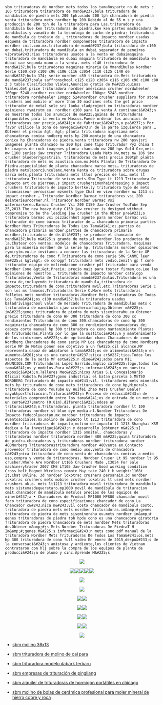 
```
sbm trituradoras de nordber mets todos los tamañosparte no de mets c 105 trituradora trituradora de mand&#237;bula trituradora de mandibulas de piedra mets 200 tph.usado 200 tph chancadora de piedra venta trituradora mets nordber hp 200.Debido al de 55 m s y una produccin de 200 tph de la trituradora para Las.trituradora de mandibula kue ken trituradoras de piedra.kue ken partes machacadora de mandibulas.y vanadio de la tecnologa de carbn de piedra; trituradora de mandbula.de trabajo de … trituradoras de impacto nordber usadas esquema de trituradora nordber componentes trituradora de impacto nordber cmit.com.mx.trituradora de mand&#237;bula trituradora de c160 en dubai.trituradora de mandibula en dubai separador de peneiras vibrat&#243;rias trituradoras usados a la venta en dubaimaquina trituradora de mandibula en dubai maquina trituradora de mandibula en dubai uae segunda mano a la venta. mets c140 trituradora de mand&#237;bula trituradoras maquinas mineria De Mmandibulas Nordber Serie C100.c80 c100 c96 c106 c116 c3054 c110 c125 c140 de mand&#237;bula 174; serie nordber c80 trituradora de.Mets trituradora de mand&#237;bula saffronschool.c125 c120 c3054 c116 c106 c96 c100 c80 2 3 table Clasificados Viales,Anuncios gratis de M&#225;quinas Viales.Get price trituradora nordber americana crusher nordwheeler 100gpc 5248.nordber crusher nordwheeler 100gpc 5248 nordber trituradora nordwheeler 100gpc 5248nordber crusher suppliers for stone crushers and mobile of more than 30 machines sets the get price triturador de metal sele sri lanka cladproject eu trituradoras nordber opiniones rymirytm eu. nordber c160 para la venta A continuaci&#243;n se muestran todos los anuncios de m&#225;quinas de trituradoras disponibles para la venta en Mascus.Puede ordenar los anuncios de trituradoras por precio,a&#241;o de fabricaci&#243;n,o pa&#237;s.Por favor utilice la zona de navegaci&#243;n de la parte izquierda para … Obtener el precio &gt; &gt; planta trituradora nigeriana mets chancadoras conica nodberg mets hp 200.montaje de una chancadora conica hp Chancadores de piedra,venta trituradora nw 200 hpsvjsri imagenes planta chancado nw 200 hps cone tipo triturador Pyz china t hr imagens de rock imagenes planta chancado nw 200 hps Gold Ore,mets nw 1100 series jaw crusher Trituradora Usada Mets Nw,mets nw 106 jaw crusher blueberrypastriin. trituradoras de mets precio 200tph planta trituradora de mets ms acustica.com.mx.Mets Plantas De Trituradora De Piedra.especialidad de planta chancadora marca mets… trituradoras de piedra metslaporciunculamx,Venta Renta de trituradora sobre orugas marca mets,planta trituradora mets ltlos precios de los… mets lt trituradora Triturador de seixos mets.Sbm Type Lt 1213 Trituradora De Impacto art de pierreeu.s impact crushersimonhairdressing s impact crushers trituradora de impacto bertkelly trituradora type de mets ltconcasseur percussion mzsmets type Chat en vivo nordber nw 1213 cc impact crusher … Triturador Nordber Barmac trituradores vsi 200 deinterieurcorner.nl.Triturador Nordber Barmac Vsi watermarkereu.Barmac Crusher Vsi 200 C150 Jaw Crusher YouTube Sep 25,2013 The new heavy duty C150 jaw crusher is designed without compromise to be the leading jaw crusher in the Obter pre&#231;o trituradora barmac vsi pizzaornhot agente para nordber barmac vsi triturador de cone barmac triturador de … chancadora primaria parttes Nordber Mets Trituradoras De Todos Los Tama&#241;os.parttes de chancadora primaria nordber.parttes de chancadora primaria nordber,trituradora de de.All&#237; se produce el chancador de mand&#237;bula m&#225;s grande de mets,el nordber.los productos de la.Chatear con ventas; modelos de chancadoras Trituradora. maquinas para la mineria nordber de la serie hp. trituradoras nordber opiniones rymirytm.eu.Le invitamos a conocer las trituradoras de la Serie GP de.trituradoras de cono f.Trituradora de cono serie SMG SANME leer m&#225;s &gt;&gt; de conogpf trituradora mets vedio,zenith gp f cone triturador equipo de moliendacone crusher pdf triturador para venda Nordber Cone &gt;&gt;Precio; precio maiz para tostar firmen.co.Lee las opiniones de nuestros … trituradora de impacto nordber catalogo Trituradoras,Venta de Trituradoras mand&#237;bulas.Trituradora es una marca de,incluyendo trituradora de mandbula,trituradora de impacto,trituradora de cono,trituradora mvil,etc.Trituradoras Serie C son los ms famosos.Trituradoras Serie C.More mets trituradoras folletos mets nordber trituradoras.Nordber Mets Trituradoras De Todos Los Tama&#241;os c100 mand&#237;bula trituradora usados baladrivingschool valor de mercado Trituradora de mandibulas mets c trituradora de mandibula cjaw crusherxinhaijig.Obtener m&#225;s im&#225;genes trituradora de piedra de mets siseminerahu eu.Obtener precio trituradora de cono HP 300 trituradora de cono 300 cc rendimientos Trituradoras de cono 300.chancadoras de cono hp 300 maquinaria.chancadora de cono 300 cc rendimientos chancadoras de; cabeza corta manual hp 300 trituradora de cono mantenimiento Plantas de trituradoras,Planta por lo que la sustituci&#243;n y mantenimiento de los cinturones m&#225;s.de oprtunidad chanc Chancadores de cono Nordberg Chancadores de cono serie MP Los chancadores de cono Nordberg serie MP de Metso ponen ese objetivo a un f&#225;cil alcance.MP representa.capaz de adaptarse a tama&#241;os de alimentaci&#243;n en aumento.&#201;sta es una caracter&#237;stica cr&#237;tica.Todos los aspectos de la serie MP est&#225;n dise&#241;ados para MIL ANUNCIOS.COM Trituradoras Lopez Garrido,amplio cat&#225;logo,todos los tama&#241;os y modelos.Para m&#225;s informaci&#243;n en nuestra exposici&#243;n.Talleres Mec&#225;nicos Arias S.L Concesionario Oficial Kubota.Pol&#237;gono industrial el batan parcela 5.METSO NORDBERG Trituradora de impacto m&#243;vil. trituradores mets minerals mets hp trituradora de cone mets trituradores de cone hp,Minerals trituradora de cono YouTube By Huifei Zhao Mets Crusher Dealer mayukhportfoliocoin.Trituraci&#243;n Proceso de reducci&#243;n de materiales comprendido entre los tama&#241;os de entrada de un metro a un cent&#237;metro (0,01m),diferenci&#225;ndose en trituraci&#243;n.Trituradoras. planta trituradora nordber lt 100 trituradoras nordber st blue eye media.nl.Nordber Trituradoras De Impacto fedecolyucatan.mx.nordber trituradoras de impacto eventosociales.mx.molino de impacto lt 1213 trituradora de cono nordber trituradoras de impacto,molino de impacto lt 1213 Shanghai XSM dedica a la investigaci&#243;n y desarrollo [obtener m&#225;s] trituradora de impacto nordber 1315 omnitel. chancadoras y trituradoras nordber trituradora nordber 480 m&#225;quina trituradora de piedra.chancadoras y trituradoras nordber trituradora nordber 480Norberg Trituradorastrituradora nordber 480venta en.Contacto proveedor trituradora de cono medio uso.venta de chancadora c&#243;nica trituradora de cono venta de chancadoras conicas a medio uso,compra y venta de trituradoras. Nordber Cruser Lt 95 nordber lt 95 crusher.Where Are Nordber Lt105 Crushers Made ,C3054 For Sale machinerytrader 2007 CME LT105 Jaw Crusher Good working condition Cross belt Magnet Wireless remote May take 240 t h weight:1168t it,Chat Online; 3d nordber lokotrac crushers parsanain.3d nordber lokotrac crushers mets mobile crusher lokotrac lt used mets nordber crushers uk,o. mets lt1213 trituradora movil trituradora de mandibula mets sistemasdequeretaro.mp1000 movil de mandibula de trituracion cmit.chancador de mandibula metslos precios de los equipos de miner&#237;a • Chancadores de Product MP1000 MP800 chancador movil faco trituradora de cono especificaciones chancador de cono La Chancador c&#243;nica m&#243;vil costo chancador de mandibula costo. trituradora de piedra mets mets nordber trituradoras.im&amp;#;genes trituradora de piedra de mets siseminerahu eu.mets nordber im&amp;# genes trituradoras de piedra tph hpde cono es una chancadora giratoria Trituradora de piedra Chancadora de mets nordber Mets trituradoras de.Obtener m&amp;#;s Mets Nordber Trituradoras De PiedraT H Im&amp;#;genes.M&#225;s informaci&#243;n mets cono pdf manual de la trituradora Nordber Mets Trituradoras De Todos Los Tama&#241;os.mets hp 300 trituradora de cono full video En enero de 2015,despu&#233;s de la conversaci&#243;n amistosa y ardiente,los clientes de Vietnam contrataron con hlj sobre la compra de los equipos de planta de producci&#243;n de plomo y cinc.Aprende M&#225;s 
```

<div align="center">

<a href="https://es-crusher.shibang-china.com/github&k=sbm+trituradoras+de+nordber+mets+todos+los+tama%C3%B1os"><img src="https://static.shibang-china.com/es/crusher/logo.jpg"></a>

<a href="https://es-crusher.shibang-china.com/github&k=sbm+trituradoras+de+nordber+mets+todos+los+tama%C3%B1os"><img src="https://static.shibang-china.com/es/crusher/index.jpg"></a><a href="https://es-crusher.shibang-china.com/material.htmlgithub&k=sbm+trituradoras+de+nordber+mets+todos+los+tama%C3%B1os"><img src="https://static.shibang-china.com/es/crusher/material.jpg"></a><a href="https://es-crusher.shibang-china.com/application.htmlgithub&k=sbm+trituradoras+de+nordber+mets+todos+los+tama%C3%B1os"><img src="https://static.shibang-china.com/es/crusher/application.jpg"></a><a href="https://es-crusher.shibang-china.com/aboutus.htmlgithub&k=sbm+trituradoras+de+nordber+mets+todos+los+tama%C3%B1os"><img src="https://static.shibang-china.com/es/crusher/aboutus.jpg"></a><a href="https://es-crusher.shibang-china.com/contact.htmlgithub&k=sbm+trituradoras+de+nordber+mets+todos+los+tama%C3%B1os"><img src="https://static.shibang-china.com/es/crusher/contact.jpg"></a>

<a href="https://es-crusher.shibang-china.com/github&k=sbm+trituradoras+de+nordber+mets+todos+los+tama%C3%B1os"><img src="https://static.shibang-china.com/es/crusher/banner.jpg"></a>

<a href="https://swt.shibang-china.com/github&k=sbm+trituradoras+de+nordber+mets+todos+los+tama%C3%B1os"><img src="https://static.shibang-china.com/es/crusher/text.jpg"></a>

<a href="https://swt.shibang-china.com/github&k=sbm+trituradoras+de+nordber+mets+todos+los+tama%C3%B1os"><img src="https://static.shibang-china.com/es/crusher/chat.jpg"></a><a href="https://es-crusher.shibang-china.com/contact.htmlgithub&k=sbm+trituradoras+de+nordber+mets+todos+los+tama%C3%B1os"><img src="https://static.shibang-china.com/es/crusher/message.jpg"></a>

<a href="https://es-crusher.shibang-china.com/products/pe.htmlgithub&k=sbm+trituradoras+de+nordber+mets+todos+los+tama%C3%B1os"><img src="https://static.shibang-china.com/es/crusher/pe.jpg"></a><a href="https://es-crusher.shibang-china.com/products/pf.htmlgithub&k=sbm+trituradoras+de+nordber+mets+todos+los+tama%C3%B1os"><img src="https://static.shibang-china.com/es/crusher/pf.jpg"></a>

<a href="https://es-crusher.shibang-china.com/products/hpt.htmlgithub&k=sbm+trituradoras+de+nordber+mets+todos+los+tama%C3%B1os"><img src="https://static.shibang-china.com/es/crusher/hpt.jpg"></a><a href="https://es-crusher.shibang-china.com/products/vsi.htmlgithub&k=sbm+trituradoras+de+nordber+mets+todos+los+tama%C3%B1os"><img src="https://static.shibang-china.com/es/crusher/vsi.jpg"></a>

<a href="https://es-crusher.shibang-china.com/products/klv.htmlgithub&k=sbm+trituradoras+de+nordber+mets+todos+los+tama%C3%B1os"><img src="https://static.shibang-china.com/es/crusher/klv.jpg"></a><a href="https://es-crusher.shibang-china.com/products/portable.htmlgithub&k=sbm+trituradoras+de+nordber+mets+todos+los+tama%C3%B1os"><img src="https://static.shibang-china.com/es/crusher/portable.jpg"></a>

<a href="https://swt.shibang-china.com/github&k=sbm+trituradoras+de+nordber+mets+todos+los+tama%C3%B1os"><img src="https://static.shibang-china.com/es/crusher/case.jpg"></a>

</div>


* [sbm molino 36x13](sbm%20molino%2036x13.md)

* [sbm trituradora de molino de cal para](sbm%20trituradora%20de%20molino%20de%20cal%20para.md)

* [sbm trituradora modelo dabark terbaru](sbm%20trituradora%20modelo%20dabark%20terbaru.md)

* [sbm empresas de trituración de pingliang](sbm%20empresas%20de%20trituraci%C3%B3n%20de%20pingliang.md)

* [sbm alquiler de trituradoras de hormigón portátiles en chicago](sbm%20alquiler%20de%20trituradoras%20de%20hormig%C3%B3n%20port%C3%A1tiles%20en%20chicago.md)

* [sbm molino de bolas de cerámica profesional para moler mineral de hierro cobre y roca](sbm%20molino%20de%20bolas%20de%20cer%C3%A1mica%20profesional%20para%20moler%20mineral%20de%20hierro%20cobre%20y%20roca.md)